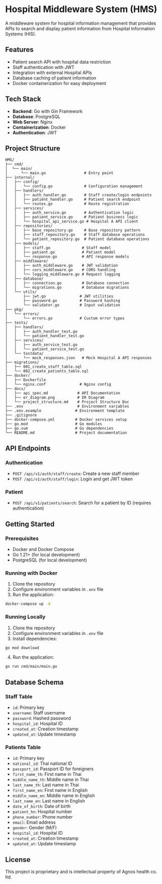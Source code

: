 # Hospital Middleware System (HMS)

A middleware system for hospital information management that provides APIs to search and display patient information from Hospital Information Systems (HIS).

## Features

- Patient search API with hospital data restriction
- Staff authentication with JWT
- Integration with external Hospital APIs
- Database caching of patient information
- Docker containerization for easy deployment

## Tech Stack

- **Backend**: Go with Gin Framework
- **Database**: PostgreSQL
- **Web Server**: Nginx
- **Containerization**: Docker
- **Authentication**: JWT

## Project Structure

```
HMS/
├── cmd/
│  └── main/
│      └── main.go                 # Entry point
├── internal/
│   ├── config/
│   │   └── config.go              # Configuration management
│   ├── handlers/
│   │   ├── auth_handler.go        # Staff create/login endpoints
│   │   ├── patient_handler.go     # Patient search endpoint
│   │   └── routes.go              # Route registration
│   ├── services/
│   │   ├── auth_service.go        # Authentication logic
│   │   ├── patient_service.go     # Patient business logic
│   │   └── hospital_api_service.go # Hospital A API client
│   ├── repositories/
│   │   ├── base_repository.go     # Base repository pattern
│   │   ├── staff_repository.go    # Staff database operations
│   │   └── patient_repository.go  # Patient database operations
│   ├── models/
│   │   ├── staff.go              # Staff model
│   │   ├── patient.go            # Patient model
│   │   └── response.go           # API response models
│   ├── middleware/
│   │   ├── auth_middleware.go    # JWT validation
│   │   ├── cors_middleware.go    # CORS handling
│   │   └── logging_middleware.go # Request logging
│   ├── database/
│   │   ├── connection.go         # Database connection
│   │   └── migrations.go         # Database migrations
│   └── utils/
│       ├── jwt.go               # JWT utilities
│       ├── password.go          # Password hashing
│       └── validator.go         # Input validation
├── pkg/
│   └── errors/
│       └── errors.go            # Custom error types
├── tests/
│   ├── handlers/
│   │   ├── auth_handler_test.go
│   │   └── patient_handler_test.go
│   ├── services/
│   │   ├── auth_service_test.go
│   │   └── patient_service_test.go
│   └── testdata/
│       └── mock_responses.json   # Mock Hospital A API responses
├── migrations/
│   ├── 001_create_staff_table.sql
│   └── 002_create_patients_table.sql
├── docker/
│   ├── Dockerfile
│   └── nginx.conf               # Nginx config
├── docs/
│   ├── api_spec.md             # API Documentation
│   ├── er_diagram.png          # ER Diagram
│   └── project_structure.md    # Project Structure Doc
├── .env                        # Environment variables
├── .env.example               # Environment template
├── .gitignore
├── docker-compose.yml         # Docker services setup
├── go.mod                     # Go modules
├── go.sum                     # Go dependencies
└── README.md                  # Project documentation
```

## API Endpoints

### Authentication

- `POST /api/v1/auth/staff/create`: Create a new staff member
- `POST /api/v1/auth/staff/login`: Login and get JWT token

### Patient

- `POST /api/v1/patients/search`: Search for a patient by ID (requires authentication)

## Getting Started

### Prerequisites

- Docker and Docker Compose
- Go 1.21+ (for local development)
- PostgreSQL (for local development)

### Running with Docker

1. Clone the repository
2. Configure environment variables in `.env` file
3. Run the application:

```bash
docker-compose up -d
```

### Running Locally

1. Clone the repository
2. Configure environment variables in `.env` file
3. Install dependencies:

```bash
go mod download
```

4. Run the application:

```bash
go run cmd/main/main.go
```

## Database Schema

### Staff Table

- `id`: Primary key
- `username`: Staff username
- `password`: Hashed password
- `hospital_id`: Hospital ID
- `created_at`: Creation timestamp
- `updated_at`: Update timestamp

### Patients Table

- `id`: Primary key
- `national_id`: Thai national ID
- `passport_id`: Passport ID for foreigners
- `first_name_th`: First name in Thai
- `middle_name_th`: Middle name in Thai
- `last_name_th`: Last name in Thai
- `first_name_en`: First name in English
- `middle_name_en`: Middle name in English
- `last_name_en`: Last name in English
- `date_of_birth`: Date of birth
- `patient_hn`: Hospital number
- `phone_number`: Phone number
- `email`: Email address
- `gender`: Gender (M/F)
- `hospital_id`: Hospital ID
- `created_at`: Creation timestamp
- `updated_at`: Update timestamp

## License

This project is proprietary and is intellectual property of Agnos health co. ltd.
